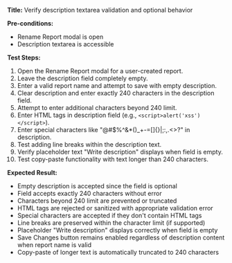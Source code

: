 **Title:** Verify description textarea validation and optional behavior

**Pre-conditions:**
* Rename Report modal is open
* Description textarea is accessible

**Test Steps:**
1. Open the Rename Report modal for a user-created report.
2. Leave the description field completely empty.
3. Enter a valid report name and attempt to save with empty description.
4. Clear description and enter exactly 240 characters in the description field.
5. Attempt to enter additional characters beyond 240 limit.
6. Enter HTML tags in description field (e.g., `<script>alert('xss')</script>`).
7. Enter special characters like "@#$%^&*()_+-=[]{}|;:,.<>?" in description.
8. Test adding line breaks within the description text.
9. Verify placeholder text "Write description" displays when field is empty.
10. Test copy-paste functionality with text longer than 240 characters.

**Expected Result:**
* Empty description is accepted since the field is optional
* Field accepts exactly 240 characters without error
* Characters beyond 240 limit are prevented or truncated
* HTML tags are rejected or sanitized with appropriate validation error
* Special characters are accepted if they don't contain HTML tags
* Line breaks are preserved within the character limit (if supported)
* Placeholder "Write description" displays correctly when field is empty
* Save Changes button remains enabled regardless of description content when report name is valid
* Copy-paste of longer text is automatically truncated to 240 characters